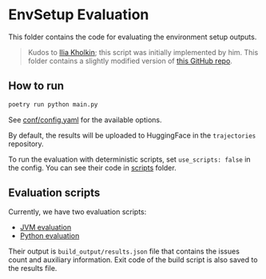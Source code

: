 # EnvSetup Evaluation
This folder contains the code for evaluating the environment setup outputs.

> Kudos to [Ilia Kholkin](https://github.com/kholkinilia); this script was initially implemented by him. This folder contains a slightly modified version of [this GitHub repo](https://github.com/kholkinilia/qodana-eval). 

## How to run

```bash
poetry run python main.py
```

See [conf/config.yaml](conf/config.yaml) for the available options.

By default, the results will be uploaded to HuggingFace in the `trajectories` repository.

To run the evaluation with deterministic scripts, set `use_scripts: false` in the config. You can see their code in [scripts](scripts) folder.

## Evaluation scripts
Currently, we have two evaluation scripts:
- [JVM evaluation](scripts/jvm_build.sh)
- [Python evaluation](scripts/python_build.sh)

Their output is `build_output/results.json` file that contains the issues count and auxiliary information. Exit code of the build script is also saved to the results file.